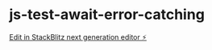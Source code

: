 # js-test-await-error-catching

[Edit in StackBlitz next generation editor ⚡️](https://stackblitz.com/~/github.com/resperator/js-test-await-error-catching)